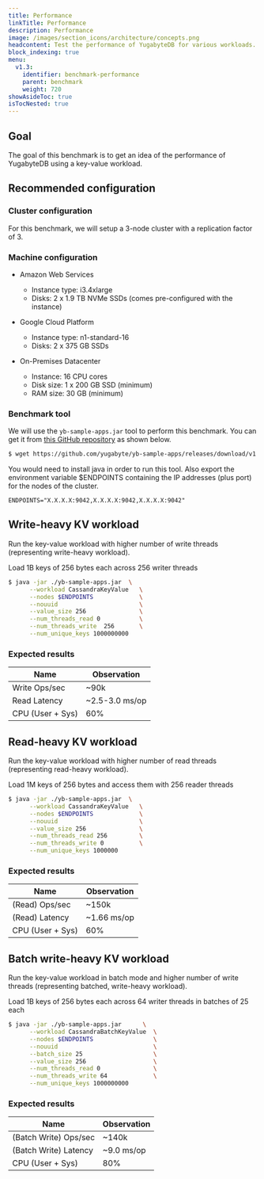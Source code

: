 ```yaml
---
title: Performance
linkTitle: Performance
description: Performance
image: /images/section_icons/architecture/concepts.png
headcontent: Test the performance of YugabyteDB for various workloads.
block_indexing: true
menu:
  v1.3:
    identifier: benchmark-performance
    parent: benchmark
    weight: 720
showAsideToc: true
isTocNested: true
---
```


## Goal

The goal of this benchmark is to get an idea of the performance of YugabyteDB using a key-value workload.

## Recommended configuration

### Cluster configuration

For this benchmark, we will setup a 3-node cluster with a replication factor of 3.

### Machine configuration

* Amazon Web Services

  * Instance type: i3.4xlarge
  * Disks: 2 x 1.9 TB NVMe SSDs (comes pre-configured with the instance)

* Google Cloud Platform

  * Instance type: n1-standard-16
  * Disks: 2 x 375 GB SSDs

* On-Premises Datacenter

  * Instance: 16 CPU cores
  * Disk size: 1 x 200 GB SSD (minimum)
  * RAM size: 30 GB (minimum)

### Benchmark tool

We will use the `yb-sample-apps.jar` tool to perform this benchmark. You can get it from [this GitHub repository](https://github.com/yugabyte/yb-sample-apps) as shown below.

```sh
$ wget https://github.com/yugabyte/yb-sample-apps/releases/download/v1.2.0/yb-sample-apps.jar?raw=true -O yb-sample-apps.jar
```

You would need to install java in order to run this tool. Also export the environment variable  $ENDPOINTS containing the IP addresses (plus port) for the nodes of the cluster.

```
ENDPOINTS="X.X.X.X:9042,X.X.X.X:9042,X.X.X.X:9042"
```

## Write-heavy KV workload

Run the key-value workload with higher number of write threads (representing write-heavy workload).  

Load 1B keys of 256 bytes each across 256 writer threads

```sh
$ java -jar ./yb-sample-apps.jar  \
      --workload CassandraKeyValue   \
      --nodes $ENDPOINTS             \
      --nouuid                       \
      --value_size 256               \
      --num_threads_read 0           \
      --num_threads_write  256       \
      --num_unique_keys 1000000000
```

### Expected results

Name    | Observation
--------|------
Write Ops/sec | ~90k
Read Latency | ~2.5-3.0 ms/op
CPU (User + Sys) | 60%

## Read-heavy KV workload

Run the key-value workload with higher number of read threads (representing read-heavy workload).

Load 1M keys of 256 bytes and access them with 256 reader threads

```sh
$ java -jar ./yb-sample-apps.jar  \
      --workload CassandraKeyValue   \
      --nodes $ENDPOINTS             \
      --nouuid                       \
      --value_size 256               \
      --num_threads_read 256         \
      --num_threads_write 0          \
      --num_unique_keys 1000000
```

### Expected results

Name    | Observation
--------|------
(Read) Ops/sec | ~150k
(Read) Latency | ~1.66 ms/op
CPU (User + Sys) | 60%

## Batch write-heavy KV workload

Run the key-value workload in batch mode and higher number of write threads (representing batched, write-heavy workload).  

Load 1B keys of 256 bytes each across 64 writer threads in batches of 25 each

```sh
$ java -jar ./yb-sample-apps.jar      \
      --workload CassandraBatchKeyValue  \
      --nodes $ENDPOINTS                 \
      --nouuid                           \
      --batch_size 25                    \
      --value_size 256                   \
      --num_threads_read 0               \
      --num_threads_write 64             \
      --num_unique_keys 1000000000
```

### Expected results

Name    | Observation
--------|------
(Batch Write) Ops/sec | ~140k
(Batch Write) Latency | ~9.0 ms/op
CPU (User + Sys) | 80%
